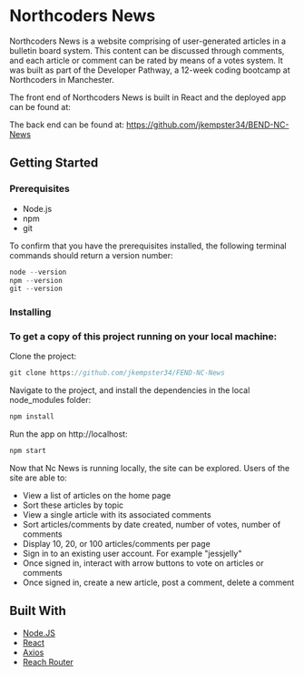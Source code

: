 # Northcoders News

Northcoders News is a website comprising of user-generated articles in a bulletin board system. This content can be discussed through comments, and each article or comment can be rated by means of a votes system. It was built as part of the Developer Pathway, a 12-week coding bootcamp at Northcoders in Manchester.

The front end of Northcoders News is built in React and the deployed app can be found at:

The back end can be found at: https://github.com/jkempster34/BEND-NC-News

## Getting Started

### Prerequisites

- Node.js
- npm
- git

To confirm that you have the prerequisites installed, the following terminal commands should return a version number:

```js
node --version
npm --version
git --version
```

### Installing

### To get a copy of this project running on your local machine:

Clone the project:

```js
git clone https://github.com/jkempster34/FEND-NC-News
```

Navigate to the project, and install the dependencies in the local node_modules folder:

```js
npm install
```

Run the app on http://localhost:

```js
npm start
```

Now that Nc News is running locally, the site can be explored. Users of the site are able to:

- View a list of articles on the home page
- Sort these articles by topic
- View a single article with its associated comments
- Sort articles/comments by date created, number of votes, number of comments
- Display 10, 20, or 100 articles/comments per page
- Sign in to an existing user account. For example "jessjelly"
- Once signed in, interact with arrow buttons to vote on articles or comments
- Once signed in, create a new article, post a comment, delete a comment

## Built With

- [Node.JS](https://nodejs.org)
- [React](https://reactjs.org/)
- [Axios](https://www.npmjs.com/package/axios)
- [Reach Router](https://reach.tech/router)
